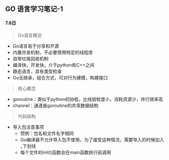 ## GO 语言学习笔记-1

#### 7.6日

> Go语言概览

* Go语言易于分享和开源
* 内置并发机制，不必要使用特定的线程库
* 自带垃圾回收机制
* 编译快，开发快，介于python和C++之间
* 静态语言，具有类型检查
* Go无继承，组合方式，可对行为建模，构建接口

> 核心概念

* goroutine：类似于python的协程，比线层粒度小，消耗资源少，并行效率高
* channel：通道是goroutine的共享数据结构

> 代码结构

* 导入包注意事项
  * 惯例：包名和文件名字相同
  * Go编译器不允许导入包不使用，为了接受这种情况，需要导入的时候加入_下划线
  * 每个文件的init()函数会在main函数执行前调用